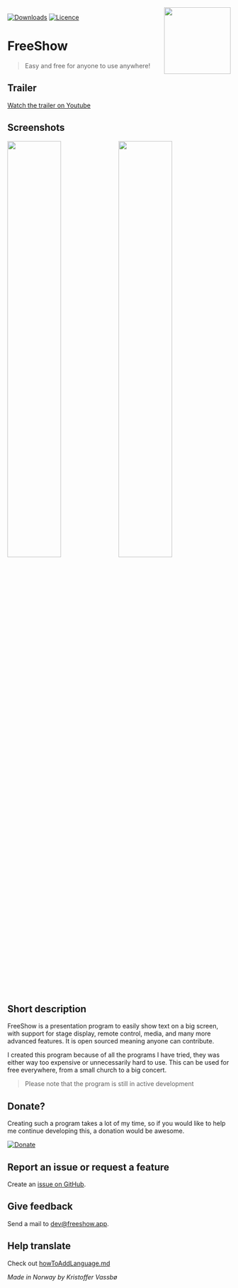 <img align="right" width="150" height="150" src="https://user-images.githubusercontent.com/17619496/188226360-0f79751e-4fc1-4a0b-bcce-b7c6642d9e04.png">

[![Downloads](https://img.shields.io/github/downloads/vassbo/freeshow/total)](https://github.com/vassbo/freeshow/releases)
[![Licence](https://img.shields.io/badge/licence-GPL-blue.svg)](https://github.com/vassbo/freeshow/blob/main/LICENSE)

# FreeShow

> Easy and free for anyone to use anywhere!

## Trailer

[Watch the trailer on Youtube](https://www.youtube.com/watch?v=6zArghvgUok)

<!-- [![Watch the trailer on Youtube](https://img.youtube.com/vi/6zArghvgUok/maxresdefault.jpg)](https://youtu.be/6zArghvgUok) -->

## Screenshots

<img width="49%" src="https://user-images.githubusercontent.com/17619496/188235237-45212f56-8f36-4526-8033-20969eb92cf8.png">
<img width="49%" src="https://user-images.githubusercontent.com/17619496/188235253-56448f25-7d5a-4bc1-a375-adf26e9ab96b.png">

## Short description

FreeShow is a presentation program to easily show text on a big screen, with support for stage display, remote control, media, and many more advanced features. It is open sourced meaning anyone can contribute.

I created this program because of all the programs I have tried, they was either way too expensive or unnecessarily hard to use. This can be used for free everywhere, from a small church to a big concert.

> Please note that the program is still in active development

## Donate?

Creating such a program takes a lot of my time, so if you would like to help me continue developing this, a donation would be awesome.

[![Donate](https://www.paypalobjects.com/en_US/i/btn/btn_donate_LG.gif)](https://www.paypal.com/donate/?hosted_button_id=Y9PJC9TN4528A)

## Report an issue or request a feature

Create an [issue on GitHub](https://github.com/vassbo/freeshow/issues).

## Give feedback

Send a mail to [dev@freeshow.app](mailto:dev@freeshow.app).

## Help translate

Check out [howToAddLanguage.md](/public/lang/howToAddLanguage.md)

_Made in Norway by Kristoffer Vassbø_
